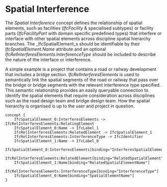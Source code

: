Spatial Interference
====================

The _Spatial Interference_ concept defines the relationship of spatial elements, such as facilities (_IfcFacility_ & specialised subtypes) or facility parts (_IfcFacilityPart_ with domain specific predefined types) that interfere or interface with other spatial elements across discipline spatial hierarchy branches. The _IfcSpatialElement_s should be identifiable by their _IfcSpatialElement.Name_ attribute and an optional _IfcRelInterferesElements.InterferenceType_ should be included to describe the nature of the interface or interference.

A simple example is a project that contains a road or railway development that includes a bridge section. _IfcRelInterferesElements_ is used to semantically link the spatial segments of the road or railway that pass over the bridge or bridge segments with the relevant interference type specified. This semantic relationship provides an easily queryable connection to identify the spatial elements that require consideration across disciplines such as the road design team and bridge design team. How the spatial hierarchy is organised is up to the user and project in question.

```
concept {
    IfcSpatialElement_0:InterferesElements -> IfcRelInterferesElements:RelatingElement
    IfcSpatialElement_0:Name -> IfcLabel_1
    IfcRelInterferesElements:RelatedElement -> IfcSpatialElement_1
    IfcRelInterferesElements:InterferenceType -> IfcIdentifier
    IfcSpatialElement_1:Name -> IfcLabel_0
    IfcSpatialElement_0:InterferesElements[binding="InterferesSpatialElements"]
    IfcRelInterferesElements:RelatedElement[binding="RelatedSpatialElement"]
    IfcSpatialElement_1:Name[binding="RelatedSpatialElementName"]
    IfcRelInterferesElements:InterferenceType[binding="InterferenceType"]
    IfcSpatialElement_0:Name[binding="SpatialElementName"]
}
```
